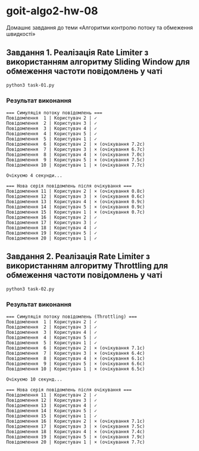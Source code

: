 # goit-algo2-hw-08
Домашнє завдання до теми «Алгоритми контролю потоку та обмеження швидкості»

## Завдання 1. Реалізація Rate Limiter з використанням алгоритму Sliding Window для обмеження частоти повідомлень у чаті
```bash
python3 task-01.py
```
### Результат виконання
```
=== Симуляція потоку повідомлень ===
Повідомлення  1 | Користувач 2 | ✓
Повідомлення  2 | Користувач 3 | ✓
Повідомлення  3 | Користувач 4 | ✓
Повідомлення  4 | Користувач 5 | ✓
Повідомлення  5 | Користувач 1 | ✓
Повідомлення  6 | Користувач 2 | × (очікування 7.2с)
Повідомлення  7 | Користувач 3 | × (очікування 6.7с)
Повідомлення  8 | Користувач 4 | × (очікування 7.0с)
Повідомлення  9 | Користувач 5 | × (очікування 7.5с)
Повідомлення 10 | Користувач 1 | × (очікування 7.7с)

Очікуємо 4 секунди...

=== Нова серія повідомлень після очікування ===
Повідомлення 11 | Користувач 2 | × (очікування 0.8с)
Повідомлення 12 | Користувач 3 | × (очікування 0.6с)
Повідомлення 13 | Користувач 4 | × (очікування 0.9с)
Повідомлення 14 | Користувач 5 | × (очікування 0.9с)
Повідомлення 15 | Користувач 1 | × (очікування 0.7с)
Повідомлення 16 | Користувач 2 | ✓
Повідомлення 17 | Користувач 3 | ✓
Повідомлення 18 | Користувач 4 | ✓
Повідомлення 19 | Користувач 5 | ✓
Повідомлення 20 | Користувач 1 | ✓
```

## Завдання 2. Реалізація Rate Limiter з використанням алгоритму Throttling для обмеження частоти повідомлень у чаті
```bash
python3 task-02.py
```

### Результат виконання
```
=== Симуляція потоку повідомлень (Throttling) ===
Повідомлення  1 | Користувач 2 | ✓
Повідомлення  2 | Користувач 3 | ✓
Повідомлення  3 | Користувач 4 | ✓
Повідомлення  4 | Користувач 5 | ✓
Повідомлення  5 | Користувач 1 | ✓
Повідомлення  6 | Користувач 2 | × (очікування 7.1с)
Повідомлення  7 | Користувач 3 | × (очікування 6.4с)
Повідомлення  8 | Користувач 4 | × (очікування 6.1с)
Повідомлення  9 | Користувач 5 | × (очікування 6.6с)
Повідомлення 10 | Користувач 1 | × (очікування 6.5с)

Очікуємо 10 секунд...

=== Нова серія повідомлень після очікування ===
Повідомлення 11 | Користувач 2 | ✓
Повідомлення 12 | Користувач 3 | ✓
Повідомлення 13 | Користувач 4 | ✓
Повідомлення 14 | Користувач 5 | ✓
Повідомлення 15 | Користувач 1 | ✓
Повідомлення 16 | Користувач 2 | × (очікування 7.1с)
Повідомлення 17 | Користувач 3 | × (очікування 7.5с)
Повідомлення 18 | Користувач 4 | × (очікування 7.4с)
Повідомлення 19 | Користувач 5 | × (очікування 7.9с)
Повідомлення 20 | Користувач 1 | × (очікування 7.7с)
```
